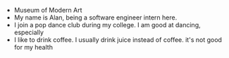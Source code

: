 * Museum of Modern Art
* My name is Alan, being a software engineer intern here.
* I join a pop dance club during my college. I am good at dancing, especially 
* I like to drink coffee. I usually drink juice instead of coffee. it's not good for my health